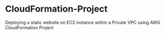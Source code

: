 # CloudFormation-Project
Deploying a static website on EC2 instance within a Private VPC using AWS CloudFormation Project
